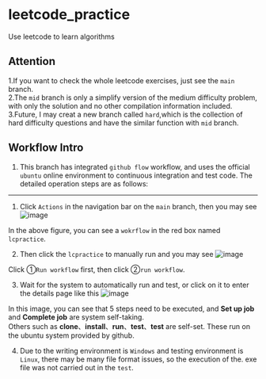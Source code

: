 # leetcode_practice
Use leetcode to learn algorithms

## Attention
1.If you want to check the whole leetcode exercises, just see the `main` branch.<br>
2.The `mid` branch is only a simplify version of the medium difficulty problem, with only the solution and no other compilation information included.<br>
3.Future, I may creat a new branch called `hard`,which is the collection of hard difficulty questions and have the similar function with `mid` branch.<br>

## Workflow Intro
1. This branch has integrated `github flow` workflow, and uses the official `ubuntu` online environment to continuous integration and test code. The detailed operation steps are as follows:

***
1. Click `Actions` in the navigation bar on the `main` branch, then you may see
![image](https://github.com/SCULX/leetcode_practice/assets/75171632/14facf15-112f-448a-8ef8-6325f36650c6)
 
 In the above figure, you can see a `wokrflow` in the red box named `lcpractice`.
 
 2. Then click the `lcpractice` to manually run and you may see
![image](https://github.com/SCULX/leetcode_practice/assets/75171632/454b1a27-e6c0-4713-b5b9-b69f558c5280)
 
 Click ①`Run workflow` first, then click ②`run workflow`.
 
 3. Wait for the system to automatically run and test, or click on it to enter the details page like this
 ![image](https://github.com/SCULX/leetcode_practice/assets/75171632/9068d5e8-9ca6-4822-a217-bd5718da447b)

In this image, you can see that 5 steps need to be executed, and **Set up job** and **Complete job** are system self-taking.<br>
Others such as **clone**、**install**、**run**、**test**、**test** are self-set. These run on the ubuntu system provided by github.

4. Due to the writing environment is `Windows` and testing environment is `Linux`, there may be many file format issues, so the execution of the. exe file was not carried out in the `test`.
